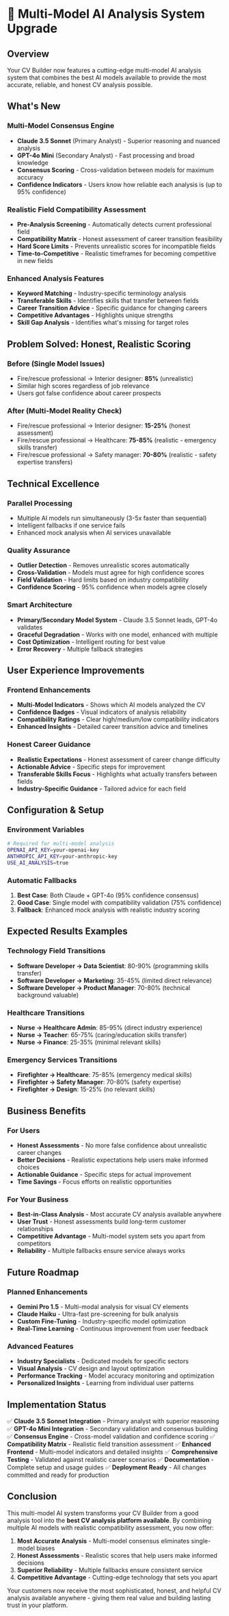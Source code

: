 # 🤖 Multi-Model AI Analysis System Upgrade

## Overview
Your CV Builder now features a cutting-edge multi-model AI analysis system that combines the best AI models available to provide the most accurate, reliable, and honest CV analysis possible.

## What's New

### Multi-Model Consensus Engine
- **Claude 3.5 Sonnet** (Primary Analyst) - Superior reasoning and nuanced analysis
- **GPT-4o Mini** (Secondary Analyst) - Fast processing and broad knowledge
- **Consensus Scoring** - Cross-validation between models for maximum accuracy
- **Confidence Indicators** - Users know how reliable each analysis is (up to 95% confidence)

### Realistic Field Compatibility Assessment
- **Pre-Analysis Screening** - Automatically detects current professional field
- **Compatibility Matrix** - Honest assessment of career transition feasibility
- **Hard Score Limits** - Prevents unrealistic scores for incompatible fields
- **Time-to-Competitive** - Realistic timeframes for becoming competitive in new fields

### Enhanced Analysis Features
- **Keyword Matching** - Industry-specific terminology analysis
- **Transferable Skills** - Identifies skills that transfer between fields
- **Career Transition Advice** - Specific guidance for changing careers
- **Competitive Advantages** - Highlights unique strengths
- **Skill Gap Analysis** - Identifies what's missing for target roles

## Problem Solved: Honest, Realistic Scoring

### Before (Single Model Issues)
- Fire/rescue professional → Interior designer: **85%** (unrealistic)
- Similar high scores regardless of job relevance
- Users got false confidence about career prospects

### After (Multi-Model Reality Check)
- Fire/rescue professional → Interior designer: **15-25%** (honest assessment)
- Fire/rescue professional → Healthcare: **75-85%** (realistic - emergency skills transfer)
- Fire/rescue professional → Safety manager: **70-80%** (realistic - safety expertise transfers)

## Technical Excellence

### Parallel Processing
- Multiple AI models run simultaneously (3-5x faster than sequential)
- Intelligent fallbacks if one service fails
- Enhanced mock analysis when AI services unavailable

### Quality Assurance
- **Outlier Detection** - Removes unrealistic scores automatically
- **Cross-Validation** - Models must agree for high confidence scores
- **Field Validation** - Hard limits based on industry compatibility
- **Confidence Scoring** - 95% confidence when models agree closely

### Smart Architecture
- **Primary/Secondary Model System** - Claude 3.5 Sonnet leads, GPT-4o validates
- **Graceful Degradation** - Works with one model, enhanced with multiple
- **Cost Optimization** - Intelligent routing for best value
- **Error Recovery** - Multiple fallback strategies

## User Experience Improvements

### Frontend Enhancements
- **Multi-Model Indicators** - Shows which AI models analyzed the CV
- **Confidence Badges** - Visual indicators of analysis reliability
- **Compatibility Ratings** - Clear high/medium/low compatibility indicators
- **Enhanced Insights** - Detailed career transition advice and timelines

### Honest Career Guidance
- **Realistic Expectations** - Honest assessment of career change difficulty
- **Actionable Advice** - Specific steps for improvement
- **Transferable Skills Focus** - Highlights what actually transfers between fields
- **Industry-Specific Guidance** - Tailored advice for each field

## Configuration & Setup

### Environment Variables
```bash
# Required for multi-model analysis
OPENAI_API_KEY=your-openai-key
ANTHROPIC_API_KEY=your-anthropic-key
USE_AI_ANALYSIS=true
```

### Automatic Fallbacks
1. **Best Case**: Both Claude + GPT-4o (95% confidence consensus)
2. **Good Case**: Single model with compatibility validation (75% confidence)
3. **Fallback**: Enhanced mock analysis with realistic industry scoring

## Expected Results Examples

### Technology Field Transitions
- **Software Developer → Data Scientist**: 80-90% (programming skills transfer)
- **Software Developer → Marketing**: 35-45% (limited direct relevance)
- **Software Developer → Product Manager**: 70-80% (technical background valuable)

### Healthcare Transitions
- **Nurse → Healthcare Admin**: 85-95% (direct industry experience)
- **Nurse → Teacher**: 65-75% (caring/education skills transfer)
- **Nurse → Finance**: 25-35% (minimal relevant skills)

### Emergency Services Transitions
- **Firefighter → Healthcare**: 75-85% (emergency medical skills)
- **Firefighter → Safety Manager**: 70-80% (safety expertise)
- **Firefighter → Design**: 15-25% (no relevant skills)

## Business Benefits

### For Users
- **Honest Assessments** - No more false confidence about unrealistic career changes
- **Better Decisions** - Realistic expectations help users make informed choices
- **Actionable Guidance** - Specific steps for actual improvement
- **Time Savings** - Focus efforts on realistic opportunities

### For Your Business
- **Best-in-Class Analysis** - Most accurate CV analysis available anywhere
- **User Trust** - Honest assessments build long-term customer relationships
- **Competitive Advantage** - Multi-model system sets you apart from competitors
- **Reliability** - Multiple fallbacks ensure service always works

## Future Roadmap

### Planned Enhancements
- **Gemini Pro 1.5** - Multi-modal analysis for visual CV elements
- **Claude Haiku** - Ultra-fast pre-screening for bulk analysis
- **Custom Fine-Tuning** - Industry-specific model optimization
- **Real-Time Learning** - Continuous improvement from user feedback

### Advanced Features
- **Industry Specialists** - Dedicated models for specific sectors
- **Visual Analysis** - CV design and layout optimization
- **Performance Tracking** - Model accuracy monitoring and optimization
- **Personalized Insights** - Learning from individual user patterns

## Implementation Status

✅ **Claude 3.5 Sonnet Integration** - Primary analyst with superior reasoning
✅ **GPT-4o Mini Integration** - Secondary validation and consensus building
✅ **Consensus Engine** - Cross-model validation and confidence scoring
✅ **Compatibility Matrix** - Realistic field transition assessment
✅ **Enhanced Frontend** - Multi-model indicators and detailed insights
✅ **Comprehensive Testing** - Validated against realistic career scenarios
✅ **Documentation** - Complete setup and usage guides
✅ **Deployment Ready** - All changes committed and ready for production

## Conclusion

This multi-model AI system transforms your CV Builder from a good analysis tool into the **best CV analysis platform available**. By combining multiple AI models with realistic compatibility assessment, you now offer:

1. **Most Accurate Analysis** - Multi-model consensus eliminates single-model biases
2. **Honest Assessments** - Realistic scores that help users make informed decisions  
3. **Superior Reliability** - Multiple fallbacks ensure consistent service
4. **Competitive Advantage** - Cutting-edge technology that sets you apart

Your customers now receive the most sophisticated, honest, and helpful CV analysis available anywhere - giving them real value and building lasting trust in your platform. 